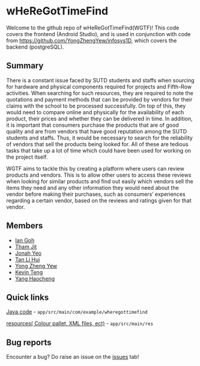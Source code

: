 # wHeReGotTimeFind
Welcome to the github repo of wHeReGotTimeFind(WGTF)!
This code covers the frontend (Android Studio), and is used in conjunction with code from https://github.com/YongZhengYew/infosys1D, which covers the backend (postgreSQL).

## Summary
There is a constant issue faced by SUTD students and staffs when sourcing for hardware and physical components required for projects and Fifth-Row activities. When searching for such resources, they are required to note the quotations and payment methods that can be provided by vendors for their claims with the school to be processed successfully. On top of this, they would need to compare online and physically for the availability of each product, their prices and whether they can be delivered in time. In addition, it is important that consumers purchase the products that are of good quality and are from vendors that have good reputation among the SUTD students and staffs. Thus, it would be necessary to search for the reliability of vendors that sell the products being looked for. All of these are tedious tasks that take up a lot of time which could have been used for working on the project itself.  

WGTF aims to tackle this by creating a platform where users can review products and vendors. This is to allow other users to access these reviews when looking for similar products and find out easily which vendors sell the items they need and any other information they would need about the vendor before making their purchases, such as consumers’ experiences regarding a certain vendor, based on the reviews and ratings given for that vendor. 


## Members
 - [Ian Goh](https://github.com/iangohy)
 - [Tham Jit](https://github.com/asdfash)
 - [Jonah Yeo](https://github.com/J-onah)
 - [Tan Li Hui](https://github.com/t-lihui)
 - [Yong Zheng Yew](https://github.com/YongZhengYew)
 - [Kevin Teng](https://github.com/lemons4lyf)
 - [Yang Haocheng](https://github.com/yhc-666)
 

## Quick links
[Java code](https://github.com/iangohy/wHeReGotTimeFind/tree/main/app/src/main/com/example/wheregottimefind) - `app/src/main/com/example/wheregottimefind`

[resources( Colour pallet, XML files, ect)]( https://github.com/iangohy/wHeReGotTimeFind/tree/main/app/src/main/res) - `app/src/main/res`


## Bug reports
Encounter a bug? Do raise an issue on the [issues](https://github.com/iangohy/wHeReGotTimeFind/issues) tab!

